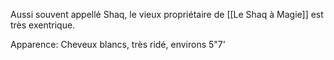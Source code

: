 Aussi souvent appellé Shaq, le vieux propriétaire de [[Le Shaq à Magie]] est très exentrique.

Apparence:
	Cheveux blancs, très ridé, environs 5"7'